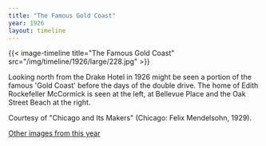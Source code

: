 ```yaml
---
title: "The Famous Gold Coast"
year: 1926
layout: timeline
---
```


{{< image-timeline title="The Famous Gold Coast" src="/img/timeline/1926/large/228.jpg" >}}


Looking north from the Drake Hotel in 1926 might be seen a portion of the famous 'Gold Coast' before the days of the double drive. The home of Edith Rockefeller McCormick is seen at the left, at Bellevue Place and the Oak Street Beach at the right. 

Courtesy of "Chicago and Its Makers" (Chicago: Felix Mendelsohn, 1929).

[Other images from this year](/historical/timeline/1926)